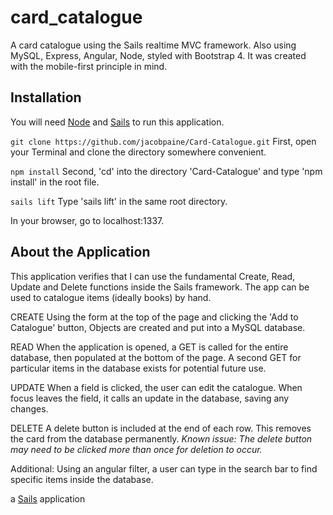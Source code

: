 # card_catalogue

A card catalogue using the Sails realtime MVC framework. Also using MySQL, Express, Angular, Node, styled with Bootstrap 4. It was created with the mobile-first principle in mind.

## Installation

You will need [Node](https://nodejs.org/en/) and [Sails](http://sailsjs.org/get-started) to run this application.

`git clone https://github.com/jacobpaine/Card-Catalogue.git`
First, open your Terminal and clone the directory somewhere convenient.

`npm install`
Second, 'cd' into the directory 'Card-Catalogue' and type 'npm install' in the root file.

`sails lift`
Type 'sails lift' in the same root directory.

In your browser, go to localhost:1337.

## About the Application

This application verifies that I can use the fundamental Create, Read, Update and Delete functions inside the Sails framework. The app can be used to catalogue items (ideally books) by hand.

CREATE
Using the form at the top of the page and clicking the 'Add to Catalogue' button, Objects are created and put into a MySQL database.

READ
When the application is opened, a GET is called for the entire database, then populated at the bottom of the page. A second GET for particular items in the database exists for potential future use.

UPDATE
When a field is clicked, the user can edit the catalogue. When focus leaves the field, it calls an update in the database, saving any changes.

DELETE
A delete button is included at the end of each row. This removes the card from the database permanently. _Known issue: The delete button may need to be clicked more than once for deletion to occur._

Additional:
Using an angular filter, a user can type in the search bar to find specific items inside the database.

a [Sails](http://sailsjs.org) application
